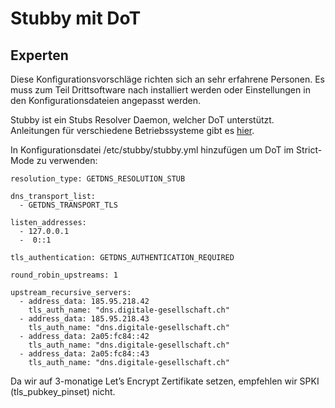 # Stubby mit DoT


## Experten

Diese Konfigurationsvorschläge richten sich an sehr erfahrene Personen. Es muss zum Teil Drittsoftware nach installiert werden oder Einstellungen in den Konfigurationsdateien angepasst werden.

Stubby ist ein Stubs Resolver Daemon, welcher DoT unterstützt. Anleitungen für verschiedene Betriebssysteme gibt es [hier](https://dnsprivacy.org/wiki/display/DP/DNS+Privacy+Daemon+-+Stubby).

In Konfigurationsdatei /etc/stubby/stubby.yml hinzufügen um DoT im Strict-Mode zu verwenden:

    resolution_type: GETDNS_RESOLUTION_STUB
    
    dns_transport_list:
      - GETDNS_TRANSPORT_TLS
    
    listen_addresses:
      - 127.0.0.1
      -  0::1
    
    tls_authentication: GETDNS_AUTHENTICATION_REQUIRED
    
    round_robin_upstreams: 1
    
    upstream_recursive_servers:
      - address_data: 185.95.218.42
        tls_auth_name: "dns.digitale-gesellschaft.ch"
      - address_data: 185.95.218.43
        tls_auth_name: "dns.digitale-gesellschaft.ch"
      - address_data: 2a05:fc84::42
        tls_auth_name: "dns.digitale-gesellschaft.ch"
      - address_data: 2a05:fc84::43 
        tls_auth_name: "dns.digitale-gesellschaft.ch"

Da wir auf 3-monatige Let’s Encrypt Zertifikate setzen, empfehlen wir SPKI (tls_pubkey_pinset) nicht.
